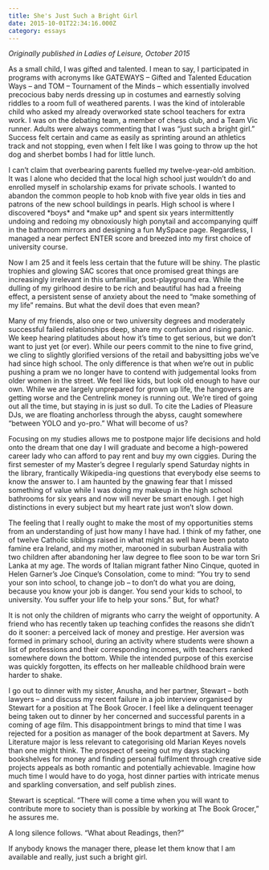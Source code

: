 ```yaml
---
title: She's Just Such a Bright Girl
date: 2015-10-01T22:34:16.000Z
category: essays
---
```

_Originally published in Ladies of Leisure, October 2015_

As a small child, I was gifted and talented. I mean to say, I participated in programs with acronyms like GATEWAYS – Gifted and Talented Education Ways – and TOM – Tournament of the Minds – which essentially involved precocious baby nerds dressing up in costumes and earnestly solving riddles to a room full of weathered parents. I was the kind of intolerable child who asked my already overworked state school teachers for extra work. I was on the debating team, a member of chess club, and a Team Vic runner. Adults were always commenting that I was “just such a bright girl.” Success felt certain and came as easily as sprinting around an athletics track and not stopping, even when I felt like I was going to throw up the hot dog and sherbet bombs I had for little lunch. 

I can’t claim that overbearing parents fuelled my twelve-year-old ambition. It was I alone who decided that the local high school just wouldn’t do and enrolled myself in scholarship exams for private schools. I wanted to abandon the common people to hob knob with five year olds in ties and patrons of the new school buildings in pearls. High school is where I discovered \*boys\* and \*make up\* and spent six years intermittently undoing and redoing my obnoxiously high ponytail and accompanying quiff in the bathroom mirrors and designing a fun MySpace page. Regardless, I managed a near perfect ENTER score and breezed into my first choice of university course. 

Now I am 25 and it feels less certain that the future will be shiny. The plastic trophies and glowing SAC scores that once promised great things are increasingly irrelevant in this unfamiliar, post-playground era. While the dulling of my girlhood desire to be rich and beautiful has had a freeing effect, a persistent sense of anxiety about the need to “make something of my life” remains. But what the devil does that even mean?

Many of my friends, also one or two university degrees and moderately successful failed relationships deep, share my confusion and rising panic. We keep hearing platitudes about how it’s time to get serious, but we don’t want to just yet (or ever). While our peers commit to the nine to five grind, we cling to slightly glorified versions of the retail and babysitting jobs we’ve had since high school. The only difference is that when we’re out in public pushing a pram we no longer have to contend with judgemental looks from older women in the street. We feel like kids, but look old enough to have our own. While we are largely unprepared for grown up life, the hangovers are getting worse and the Centrelink money is running out. We’re tired of going out all the time, but staying in is just so dull. To cite the Ladies of Pleasure DJs, we are floating anchorless through the abyss, caught somewhere “between YOLO and yo-pro.” What will become of us?

Focusing on my studies allows me to postpone major life decisions and hold onto the dream that one day I will graduate and become a high-powered career lady who can afford to pay rent and buy my own ciggies. During the first semester of my Master’s degree I regularly spend Saturday nights in the library, frantically Wikipedia-ing questions that everybody else seems to know the answer to. I am haunted by the gnawing fear that I missed something of value while I was doing my makeup in the high school bathrooms for six years and now will never be smart enough. I get high distinctions in every subject but my heart rate just won’t slow down. 

The feeling that I really ought to make the most of my opportunities stems 
from an understanding of just how many I have had. I think of my father, one of twelve Catholic siblings raised in what might as well have been potato famine era Ireland, and my mother, marooned in suburban Australia with two children after abandoning her law degree to flee soon to be war torn Sri Lanka at my age. The words of Italian migrant father Nino Cinque, quoted in Helen Garner’s Joe Cinque’s Consolation, come to mind: “You try to send your son into school, to change job – to don’t do what you are doing, because you know your job is danger. You send your kids to school, to university. You suffer your life to help your sons.” But, for what?

It is not only the children of migrants who carry the weight of opportunity. A friend who has recently taken up teaching confides the reasons she didn’t do it sooner: a perceived lack of money and prestige. Her aversion was formed in primary school, during an activity where students were shown a list of professions and their corresponding incomes, with teachers ranked somewhere down the bottom. While the intended purpose of this exercise was quickly forgotten, its effects on her malleable childhood brain were harder to shake. 

I go out to dinner with my sister, Anusha, and her partner, Stewart – both lawyers – and discuss my recent failure in a job interview organised by Stewart for a position at The Book Grocer. I feel like a delinquent teenager being taken out to dinner by her concerned and successful parents in a coming of age film. This disappointment brings to mind that time I was rejected for a position as manager of the book department at Savers. My Literature major is less relevant to categorising old Marian Keyes novels than one might think. The prospect of seeing out my days stacking bookshelves for money and finding personal fulfilment through creative side projects appeals as both romantic and potentially achievable. Imagine how much time I would have to do yoga, host dinner parties with intricate menus and sparkling conversation, and self publish zines.

Stewart is sceptical. “There will come a time when you will want to contribute more to society than is possible by working at The Book Grocer,” he assures me.

A long silence follows. “What about Readings, then?”

If anybody knows the manager there, please let them know that I am available and really, just such a bright girl.
